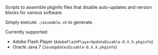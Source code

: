 Scripts to assemble pkginfo files that disable auto-updates and version blocks for various software.

Simply execute `./assemble.sh` to generate.

Currently supported:

* Adobe Flash Player (`AdobeFlashPlayerUpdateDisable-0.X.X.pkginfo`)
* Oracle Java 7 (`JavaUpdatesDisable-0.X.X.pkginfo`)
